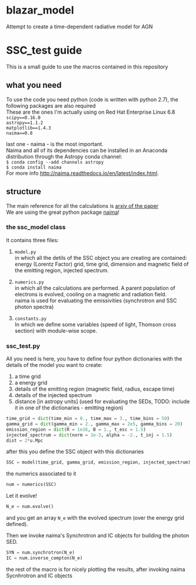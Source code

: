 # blazar_model
Attempt to create a time-dependent radiative model for AGN

# SSC_test guide 
This is a small guide to use the macros contained in this repository

## what you need
To use the code you need python (code is written with python 2.7), the following packages are also required  
These are the ones I'm actually using on Red Hat Enterprise Linux 6.8     
`scipy==0.16.0`  
`astropy==1.1.2`  
`matplotlib==1.4.3`  
`naima==0.8`  

last one - naima - is the most important.          
Naima and all of its dependencies can be installed in an Anaconda distribution through the Astropy conda channel:               
`$ conda config --add channels astropy`     
`$ conda install naima`    
For more info http://naima.readthedocs.io/en/latest/index.html.       


## structure
The main reference for all the calculations is  [arxiv of the paper](https://arxiv.org/abs/astro-ph/9810263)  
We are using the great python package [naima](http://naima.readthedocs.io/en/latest/index.html)!

### the ssc_model class
It contains three files:  

1. `model.py`  
in which all the detils of the SSC object you are creating are contained:  
energy (Lorentz Factor) grid, time grid, dimension and magnetic field of the emitting region, injected spectrum.

2. `numerics.py`  
in which all the calculations are performed. A parent population of electrons is evolved, cooling on a magnetic and radiation field.  
naima is used for evaluating the emissivities (synchrotron and SSC photon spectra)

3. `constants.py`    
In which we define some variables (speed of light, Thomson cross section) with module-wise scope.


### ssc_test.py
All you need is here, you have to define four python dictionaries with the details of the model you want to create:  
1. a time grid  
2. a energy grid  
3. details of the emitting region (magnetic field, radius, escape time)  
4. details of the injected spectrum
5. distance [in astropy units] (used for evaluating the SEDs, TODO: include it in one of the dictionaries - emitting region)


```python
time_grid = dict(time_min = 0., time_max = 3., time_bins = 50)
gamma_grid = dict(gamma_min = 2., gamma_max = 2e5, gamma_bins = 20)
emission_region = dict(R = 1e16, B = 1., t_esc = 1.5)
injected_spectrum = dict(norm = 1e-3, alpha = -2., t_inj = 1.5)
dist = 2*u.Mpc
```

after this you define the SSC object with this dictionaries

```python
SSC = model(time_grid, gamma_grid, emission_region, injected_spectrum)
```

the numerics associated to it
```python
num = numerics(SSC)
```

Let it evolve!
```python
N_e = num.evolve()
```
and you get an array `N_e` with the evolved spectrum (over the energy grid defined).

Then we invoke naima's Synchrotron and IC objects for building the photon SED.
```python
SYN = num.synchrotron(N_e)
IC = num.inverse_compton(N_e)
```

the rest of the macro is for nicely plotting the results, after invoking naima Sycnhrotron and IC objects

